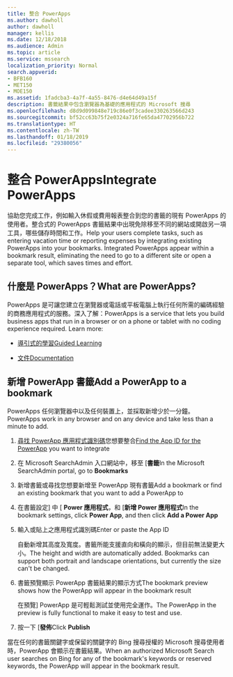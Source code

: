 ```yaml
---
title: 整合 PowerApps
ms.author: dawholl
author: dawholl
manager: kellis
ms.date: 12/18/2018
ms.audience: Admin
ms.topic: article
ms.service: mssearch
localization_priority: Normal
search.appverid:
- BFB160
- MET150
- MOE150
ms.assetid: 1fadcba3-4a7f-4a55-8476-d4e64d49a15f
description: 書籤結果中包含瀏覽器為基礎的應用程式的 Microsoft 搜尋
ms.openlocfilehash: d8d9d099848e719c86e0f3cadee330263566d243
ms.sourcegitcommit: bf52cc63b75f2e0324a716fe65da47702956b722
ms.translationtype: HT
ms.contentlocale: zh-TW
ms.lasthandoff: 01/18/2019
ms.locfileid: "29380056"
---
```

# <a name="integrate-powerapps"></a><span data-ttu-id="47f6f-103">整合 PowerApps</span><span class="sxs-lookup"><span data-stu-id="47f6f-103">Integrate PowerApps</span></span>

<span data-ttu-id="47f6f-p101">協助您完成工作，例如輸入休假或費用報表整合到您的書籤的現有 PowerApps 的使用者。整合式的 PowerApps 書籤結果中出現免除移至不同的網站或開啟另一項工具，哪些儲存時間和工作。</span><span class="sxs-lookup"><span data-stu-id="47f6f-p101">Help your users complete tasks, such as entering vacation time or reporting expenses by integrating existing PowerApps into your bookmarks. Integrated PowerApps appear within a bookmark result, eliminating the need to go to a different site or open a separate tool, which saves times and effort.</span></span>
  
## <a name="what-are-powerapps"></a><span data-ttu-id="47f6f-106">什麼是 PowerApps？</span><span class="sxs-lookup"><span data-stu-id="47f6f-106">What are PowerApps?</span></span>

<span data-ttu-id="47f6f-p102">PowerApps 是可讓您建立在瀏覽器或電話或平板電腦上執行任何所需的編碼經驗的商務應用程式的服務。深入了解：</span><span class="sxs-lookup"><span data-stu-id="47f6f-p102">PowerApps is a service that lets you build business apps that run in a browser or on a phone or tablet with no coding experience required. Learn more:</span></span>
  
- [<span data-ttu-id="47f6f-109">導引式的學習</span><span class="sxs-lookup"><span data-stu-id="47f6f-109">Guided Learning</span></span>](https://docs.microsoft.com/en-us/learn/browse/?products=powerapps)
    
- [<span data-ttu-id="47f6f-110">文件</span><span class="sxs-lookup"><span data-stu-id="47f6f-110">Documentation</span></span>](https://docs.microsoft.com/en-us/powerapps/)
    
## <a name="add-a-powerapp-to-a-bookmark"></a><span data-ttu-id="47f6f-111">新增 PowerApp 書籤</span><span class="sxs-lookup"><span data-stu-id="47f6f-111">Add a PowerApp to a bookmark</span></span>

<span data-ttu-id="47f6f-112">PowerApps 任何瀏覽器中以及任何裝置上，並採取新增少於一分鐘。</span><span class="sxs-lookup"><span data-stu-id="47f6f-112">PowerApps work in any browser and on any device and take less than a minute to add.</span></span>
  
1. <span data-ttu-id="47f6f-113">[尋找 PowerApp 應用程式識別碼](https://docs.microsoft.com/en-us/powerapps/maker/canvas-apps/get-sessionid#get-an-app-id)您想要整合</span><span class="sxs-lookup"><span data-stu-id="47f6f-113">[Find the App ID for the PowerApp](https://docs.microsoft.com/en-us/powerapps/maker/canvas-apps/get-sessionid#get-an-app-id) you want to integrate</span></span> 
    
2. <span data-ttu-id="47f6f-114">在 Microsoft SearchAdmin 入口網站中，移至 [**書籤**</span><span class="sxs-lookup"><span data-stu-id="47f6f-114">In the Microsoft SearchAdmin portal, go to **Bookmarks**</span></span>
    
3. <span data-ttu-id="47f6f-115">新增書籤或尋找您想要新增至 PowerApp 現有書籤</span><span class="sxs-lookup"><span data-stu-id="47f6f-115">Add a bookmark or find an existing bookmark that you want to add a PowerApp to</span></span>
    
4. <span data-ttu-id="47f6f-116">在書籤設定] 中 [ **Power 應用程式**，和 [**新增 Power 應用程式**</span><span class="sxs-lookup"><span data-stu-id="47f6f-116">In the bookmark settings, click **Power App**, and then click **Add a Power App**</span></span>
    
5. <span data-ttu-id="47f6f-117">輸入或貼上之應用程式識別碼</span><span class="sxs-lookup"><span data-stu-id="47f6f-117">Enter or paste the App ID</span></span>
    
    <span data-ttu-id="47f6f-p103">自動新增其高度及寬度。書籤所能支援直向和橫向的顯示，但目前無法變更大小。</span><span class="sxs-lookup"><span data-stu-id="47f6f-p103">The height and width are automatically added. Bookmarks can support both portrait and landscape orientations, but currently the size can't be changed.</span></span>
    
6. <span data-ttu-id="47f6f-120">書籤預覽顯示 PowerApp 書籤結果的顯示方式</span><span class="sxs-lookup"><span data-stu-id="47f6f-120">The bookmark preview shows how the PowerApp will appear in the bookmark result</span></span>
    
    <span data-ttu-id="47f6f-121">在預覽] PowerApp 是可輕鬆測試並使用完全運作。</span><span class="sxs-lookup"><span data-stu-id="47f6f-121">The PowerApp in the preview is fully functional to make it easy to test and use.</span></span>
    
7. <span data-ttu-id="47f6f-122">按一下 [**發佈**</span><span class="sxs-lookup"><span data-stu-id="47f6f-122">Click **Publish**</span></span>
    
<span data-ttu-id="47f6f-123">當在任何的書籤關鍵字或保留的關鍵字的 Bing 搜尋授權的 Microsoft 搜尋使用者時，PowerApp 會顯示在書籤結果。</span><span class="sxs-lookup"><span data-stu-id="47f6f-123">When an authorized Microsoft Search user searches on Bing for any of the bookmark's keywords or reserved keywords, the PowerApp will appear in the bookmark result.</span></span>

  

